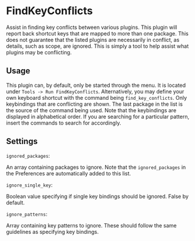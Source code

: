 # FindKeyConflicts
Assist in finding key conflicts between various plugins. This plugin will report back shortcut keys that are mapped to more than one package. This does not guarantee that the listed plugins are necessarily in conflict, as details, such as scope, are ignored. This is simply a tool to help assist what plugins may be conflicting.

## Usage
This plugin can, by default, only be started through the menu. It is located under `Tools -> Run FindKeyConflicts`. Alternatively, you may define your own keyboard shortcut with the command being `find_key_conflicts`. Only keybindings that are conflicting are shown. The last package in the list is the source of the command being used. Note that the keybindings are displayed in alphabetical order. If you are searching for a particular pattern, insert the commands to search for accordingly.

## Settings
`ignored_packages`: 

An array containing packages to ignore. Note that the `ignored_packages` in the Preferences are automatically added to this list.

`ignore_single_key`:

Boolean value specifying if single key bindings should be ignored. False by default.

`ignore_patterns`:

Array containing key patterns to ignore. These should follow the same guidelines as specifying key bindings.
